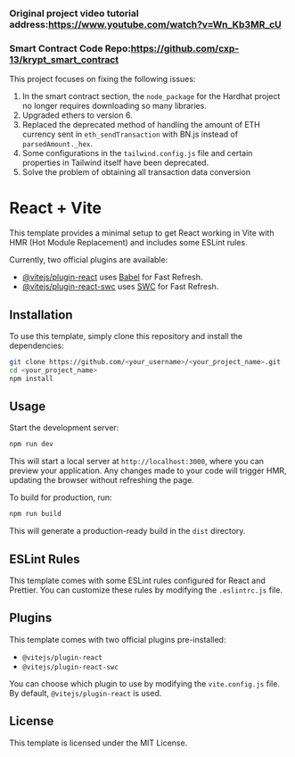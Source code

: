 ### Original project video tutorial address:https://www.youtube.com/watch?v=Wn_Kb3MR_cU

### Smart Contract Code Repo:https://github.com/cxp-13/krypt_smart_contract 

This project focuses on fixing the following issues:

1. In the smart contract section, the `node_package` for the Hardhat project no longer requires downloading so many libraries.
2. Upgraded ethers to version 6.
3. Replaced the deprecated method of handling the amount of ETH currency sent in `eth_sendTransaction` with BN.js instead of `parsedAmount._hex`.
4. Some configurations in the `tailwind.config.js` file and certain properties in Tailwind itself have been deprecated.
5. Solve the problem of obtaining all transaction data conversion

# React + Vite

This template provides a minimal setup to get React working in Vite with HMR (Hot Module Replacement) and includes some ESLint rules.

Currently, two official plugins are available:

- [@vitejs/plugin-react](https://github.com/vitejs/vite-plugin-react/blob/main/packages/plugin-react/README.md) uses [Babel](https://babeljs.io/) for Fast Refresh.
- [@vitejs/plugin-react-swc](https://github.com/vitejs/vite-plugin-react-swc) uses [SWC](https://swc.rs/) for Fast Refresh.

## Installation

To use this template, simply clone this repository and install the dependencies:

```sh
git clone https://github.com/<your_username>/<your_project_name>.git
cd <your_project_name>
npm install
```

## Usage

Start the development server:

```sh
npm run dev
```

This will start a local server at `http://localhost:3000`, where you can preview your application. Any changes made to your code will trigger HMR, updating the browser without refreshing the page.

To build for production, run:

```sh
npm run build
```

This will generate a production-ready build in the `dist` directory.

## ESLint Rules

This template comes with some ESLint rules configured for React and Prettier. You can customize these rules by modifying the `.eslintrc.js` file.

## Plugins

This template comes with two official plugins pre-installed:

- `@vitejs/plugin-react`
- `@vitejs/plugin-react-swc`

You can choose which plugin to use by modifying the `vite.config.js` file. By default, `@vitejs/plugin-react` is used.

## License

This template is licensed under the MIT License.
